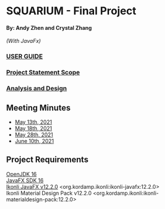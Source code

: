 # SQUARIUM - Final Project
#### By: Andy Zhen and Crystal Zhang

*(With JavaFx)*

### [USER GUIDE](https://docs.google.com/document/d/16JSJm0jhw9IWmJzCvQTwFJJGiJblaVWmKbR1jW2I68U/edit)

### [Project Statement Scope](https://docs.google.com/document/d/1xLI6LGGu44HKDfOvJ3klcLbo6vebbfh391KwUjpQKhw/edit)

### [Analysis and Design](https://docs.google.com/document/d/1Eq2BmfXtEzM_xeyPTcP35HNqp3oZDk9lPSvgm5SgpKc/edit)


## Meeting Minutes
* [May 13th, 2021](https://docs.google.com/document/d/1-LI_7agddvXbk9I_RBRlDVYnwYcfrRpEq9JxxgzuCTU/edit)
* [May 18th, 2021](https://docs.google.com/document/d/1UpuGwjgSYtpYRKQpUrXi8e0-toGPV8ObHLJK-B1g4zc/edit)
* [May 28th, 2021](https://docs.google.com/document/d/1h3aNypTc_o1QnizrwSMwNHiAxF-rQai_pZQu_5oBuVE/edit)
* [June 10th, 2021](https://docs.google.com/document/d/1IH7GpkjjgWK0W0SBDlyCRBDwqWpl2zhL7gbTn4tjnw8/edit)

## Project Requirements
[OpenJDK 16](https://openjdk.java.net/projects/jdk/16/)  
[JavaFX SDK 16](https://gluonhq.com/products/javafx/)  
[Ikonli JavaFX v12.2.0](https://kordamp.org/ikonli/)
\<org.kordamp.ikonli:ikonli-javafx:12.2.0>  
Ikonli Material Design Pack v12.2.0
\<org.kordamp.ikonli:ikonli-materialdesign-pack:12.2.0>
